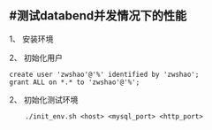 #测试databend并发情况下的性能
---

1、 安装环境

2、 初始化用户
```roomsql
create user 'zwshao'@'%' identified by 'zwshao';
grant ALL on *.* to 'zwshao'@'%';
```

2、 初始化测试环境
```shell
    ./init_env.sh <host> <mysql_port> <http_port>
```



